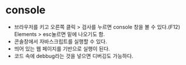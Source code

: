 # console

- 브라우저를 키고 오른쪽 클릭 > 검사를 누르면 console 창을 볼 수 있다.(F12) Elements > esc눌르면 밑에 나오기도 함.
- 콘솔창에서 자바스크립트를 실행할 수 있다.
- 띄어 있는 웹 페이지를 기반으로 실행이 된다.
- 코드 속에 debbug라는 것을 넣으면 디버깅도 가능하다.

